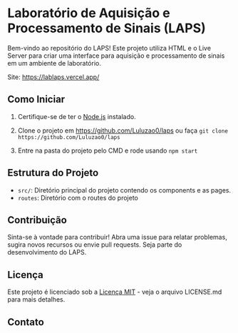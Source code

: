 # Laboratório de Aquisição e Processamento de Sinais (LAPS)

Bem-vindo ao repositório do LAPS! Este projeto utiliza HTML e o Live Server para criar uma interface para aquisição e processamento de sinais em um ambiente de laboratório.

Site: https://lablaps.vercel.app/

## Como Iniciar

1. Certifique-se de ter o [Node.js](https://nodejs.org/) instalado.

2. Clone o projeto em https://github.com/Luluzao0/laps ou faça `git clone https://github.com/Luluzao0/laps`

3. Entre na pasta do projeto pelo CMD e rode usando `npm start`

## Estrutura do Projeto

- `src/`: Diretório principal do projeto contendo os components e as pages.
- `routes`: Diretório com o routes do projeto

## Contribuição

Sinta-se à vontade para contribuir! Abra uma issue para relatar problemas, sugira novos recursos ou envie pull requests. Seja parte do desenvolvimento do LAPS.

## Licença

Este projeto é licenciado sob a [Licença MIT](LICENSE) - veja o arquivo LICENSE.md para mais detalhes.

## Contato
